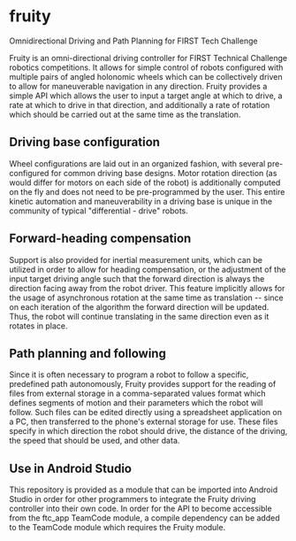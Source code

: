 # fruity
Omnidirectional Driving and Path Planning for FIRST Tech Challenge

Fruity is an omni-directional driving controller for FIRST Technical Challenge robotics competitions. It allows for simple control of robots configured with multiple pairs of angled holonomic wheels which can be collectively driven to allow for maneuverable navigation in any direction. Fruity provides a simple API which allows the user to input a target angle at which to drive, a rate at which to drive in that direction, and additionally a rate of rotation which should be carried out at the same time as the translation. 

## Driving base configuration
Wheel configurations are laid out in an organized fashion, with several pre-configured for common driving base designs. Motor rotation direction (as would differ for motors on each side of the robot) is additionally computed on the fly and does not need to be pre-programmed by the user. This entire kinetic automation and maneuverability in a driving base is unique in the community of typical "differential - drive" robots.

## Forward-heading compensation
Support is also provided for inertial measurement units, which can be utilized in order to allow for heading compensation, or the adjustment of the input target driving angle such that the forward direction is always the direction facing away from the robot driver. This feature implicitly allows for the usage of asynchronous rotation at the same time as translation -- since on each iteration of the algorithm the forward direction will be updated. Thus, the robot  will continue translating in the same direction even as it rotates in place. 

## Path planning and following
Since it is often necessary to program a robot to follow a specific, predefined path autonomously, Fruity provides support for the reading of files from external storage in a comma-separated values format which defines segments of motion and their parameters which the robot will follow. Such files can be edited directly using a spreadsheet application on a PC, then transferred to the phone's external storage for use. These files specify in which direction the robot should drive, the distance of the driving, the speed that should be used, and other data.

## Use in Android Studio
This repository is provided as a module that can be imported into Android Studio in order for other programmers to integrate the Fruity driving controller into their own code. In order for the API to become accessible from the ftc_app TeamCode module, a compile dependency can be added to the TeamCode module which requires the Fruity module.
